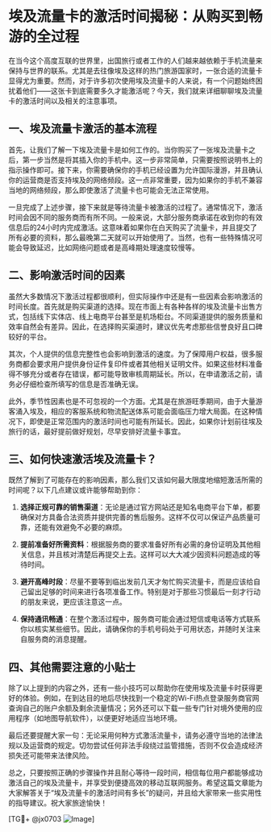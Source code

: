 # 埃及流量卡的激活时间揭秘：从购买到畅游的全过程

在当今这个高度互联的世界里，出国旅行或者工作的人们越来越依赖于手机流量来保持与世界的联系。尤其是去往像埃及这样的热门旅游国家时，一张合适的流量卡显得尤为重要。然而，对于许多初次使用埃及流量卡的人来说，有一个问题始终困扰着他们——这张卡到底需要多久才能激活呢？今天，我们就来详细聊聊埃及流量卡的激活时间以及相关的注意事项。

## 一、埃及流量卡激活的基本流程

首先，让我们了解一下埃及流量卡是如何工作的。当你购买了一张埃及流量卡之后，第一步当然是将其插入你的手机中。这一步非常简单，只需要按照说明书上的指示操作即可。接下来，你需要确保你的手机已经设置为允许国际漫游，并且确认你的运营商是否支持埃及的网络频段。这一点非常重要，因为如果你的手机不兼容当地的网络频段，那么即使激活了流量卡也可能会无法正常使用。

一旦完成了上述步骤，接下来就是等待流量卡被激活的过程了。通常情况下，激活时间会因不同的服务商而有所不同。一般来说，大部分服务商承诺在收到你的有效信息后的24小时内完成激活。这意味着如果你在白天购买了流量卡，并且提交了所有必要的资料，那么最晚第二天就可以开始使用了。当然，也有一些特殊情况可能会导致延迟，比如网络问题或者是高峰期处理速度较慢等。

## 二、影响激活时间的因素

虽然大多数情况下激活过程都很顺利，但实际操作中还是有一些因素会影响激活的时间长度。首先就是购买渠道的选择。现在市面上有各种各样的埃及流量卡出售方式，包括线下实体店、线上电商平台甚至是机场柜台。不同渠道提供的服务质量和效率自然会有差异。因此，在选择购买渠道时，建议优先考虑那些信誉良好且口碑较好的平台。

其次，个人提供的信息完整性也会影响到激活的速度。为了保障用户权益，很多服务商都会要求用户提供身份证件复印件或者其他相关证明文件。如果这些材料准备得不够充分或者存在错误，都可能导致审核周期延长。所以，在申请激活之前，请务必仔细检查所填写的信息是否准确无误。

此外，季节性因素也是不可忽视的一个方面。尤其是在旅游旺季期间，由于大量游客涌入埃及，相应的客服系统和物流配送体系可能会面临压力增大局面。在这种情况下，即使是正常范围内的激活时间也可能有所延长。因此，如果你计划前往埃及旅行的话，最好提前做好规划，尽早安排好流量卡事宜。

## 三、如何快速激活埃及流量卡？

既然了解到了可能存在的影响因素，那么我们又该如何最大限度地缩短激活所需的时间呢？以下几点建议或许能够帮助到你：

1. **选择正规可靠的销售渠道**：无论是通过官方网站还是知名电商平台下单，都要确保对方具备合法资质并提供完善的售后服务。这样不仅可以保证产品质量可靠，还能有效避免不必要的麻烦。
   
2. **提前准备好所需资料**：根据服务商的要求准备好所有必需的身份证明及其他相关信息，并且核对清楚后再提交上去。这样可以大大减少因资料问题造成的等待时间。
   
3. **避开高峰时段**：尽量不要等到临出发前几天才匆忙购买流量卡，而是应该给自己留出足够的时间来进行各项准备工作。特别是对于那些习惯最后一刻才行动的朋友来说，更应该注意这一点。

4. **保持通讯畅通**：在整个激活过程中，服务商可能会通过短信或电话等方式联系你以核实某些细节。因此，请确保你的手机号码处于可用状态，并随时关注来自服务商的消息提醒。

## 四、其他需要注意的小贴士

除了以上提到的内容之外，还有一些小技巧可以帮助你在使用埃及流量卡时获得更好的体验。例如，在到达目的地后尽快找到一个稳定的Wi-Fi热点登录服务商官网查询自己的账户余额及剩余流量情况；另外还可以下载一些专门针对境外使用的应用程序（如地图导航软件），以便更好地适应当地环境。

最后还要提醒大家一句：无论采用何种方式激活流量卡，请务必遵守当地的法律法规以及运营商的规定。切勿尝试任何非法手段绕过监管措施，否则不仅会造成经济损失还可能带来法律风险。

总之，只要按照正确的步骤操作并且耐心等待一段时间，相信每位用户都能够成功激活自己的埃及流量卡，并享受到便捷高效的移动互联网服务。希望这篇文章能为大家解答关于“埃及流量卡的激活时间有多长”的疑问，并且给大家带来一些实用性的指导建议。祝大家旅途愉快！

[TG💪+ @jx0703 ![Image](https://github.com/user-attachments/assets/dbca1d08-cadb-493c-b0ec-ad6f7a83f270)]
